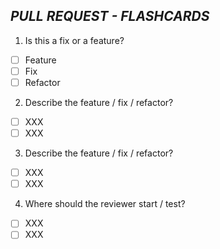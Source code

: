 ## **_PULL REQUEST - FLASHCARDS_**

1. Is this a fix or a feature?
- [ ] Feature
- [ ] Fix
- [ ] Refactor

2. Describe the feature / fix / refactor?
- [ ] XXX
- [ ] XXX

3. Describe the feature / fix / refactor?
- [ ] XXX
- [ ] XXX

4. Where should the reviewer start / test?
- [ ] XXX
- [ ] XXX
